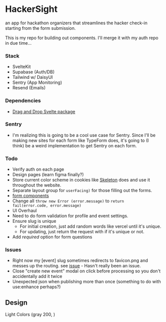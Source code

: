 # HackerSight
an app for hackathon organizers that streamlines the hacker check-in starting from the form submission.

This is my repo for building out components. I'll merge it with my auth repo in due time...

### Stack 
- SvelteKit
- Supabase (Auth/DB)
- Tailwind w/ DaisyUI
- Sentry (App Monitoring)
- Resend (Emails)

### Dependencies 
- [Drag and Drop Svelte package](https://www.npmjs.com/package/svelte-dnd-action)

### Sentry
- I'm realizing this is going to be a cool use case for Sentry. Since I'll be making new sites for each form like TypeForm does, it's going to (I think) be a weird implementation to get Sentry on each form.

### Todo
- Verify auth on each page
- Design pages (learn figma finally?)
- Store current color scheme in cookies like [Skeleton](https://www.skeleton.dev/docs/get-started) does and use it throughout the website.
- Separate layout group for `userFacing)` for those filling out the forms.
- [form components](https://tailwindcss-forms.vercel.app/)
- Change all `throw new Error (error.message)` to `return fail(error.code, error.message)`
- UI Overhaul
- Need to do form validation for profile and event settings. 
- Ensure slug is unique
  - For initial creation, just add random words like vercel until it's unique. 
  - For updating, just return the request with if it's unique or not.
- Add *required* option for form questions




### Issues
- Right now my [event] slug sometimes redirects to favicon.png and messes up the routing. see [issue](https://github.com/sveltejs/kit/issues/3748) - Hasn't really been an issue.
- Close "create new event" modal on click before processing so you don't accidentally add it twice
- Unexpected json when publishing more than once (something to do with use:enhance perhaps?)


## Design
Light Colors (gray 200, )